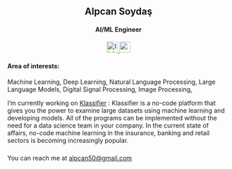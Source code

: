 <h2 align="center">Alpcan Soydaş</h2>
<h4 align="center">AI/ML Engineer</h4>


<div align="center">
  <a href="https://linkedin.com/in/alpcansoydas" target="_blank">
    <img src="https://img.shields.io/static/v1?message=LinkedIn&logo=linkedin&label=&color=0077B5&logoColor=white&labelColor=&style=for-the-badge" height="25" alt="linkedin logo"  />
 
  <a href="https://mail.google.com/mail/?view=cm&fs=1&to=alpcan50@gmail.com&su=SUBJECT&body=BODY&bcc=alpcan50@gmail.com" target="_blank">
    <img src="https://img.shields.io/static/v1?message=Gmail&logo=gmail&label=&color=D14836&logoColor=white&labelColor=&style=for-the-badge" height="25" alt="gmail logo"  />
  </a>
</div>

<h4> Area of interests: </h4>
Machine Learning,
Deep Learning,
Natural Language Processing,
Large Language Models,
Digital Signal Processing,
Image Processing,

I’m currently working on [Klassifier](https://klassifier.com/home) : Klassifier is a no-code platform that gives you the power to examine large datasets using machine learning and developing models. All of the programs can be implemented without the need for a data science team in your company. In the current state of affairs, no-code machine learning in the insurance, banking and retail sectors is becoming increasingly popular.

###

You can reach me at alpcan50@gmail.com

###
